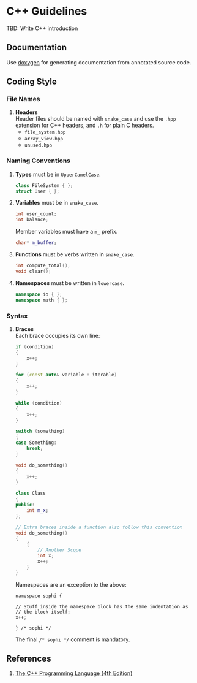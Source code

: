 # C++ Guidelines

TBD: Write C++ introduction

## Documentation

Use [doxygen](http://www.stack.nl/~dimitri/doxygen/) for generating documentation from annotated
source code.

## Coding Style

### File Names

1. **Headers**  
   Header files should be named with `snake_case` and use the `.hpp`
   extension for C++ headers, and `.h` for plain C headers.
   - `file_system.hpp`
   - `array_view.hpp`
   - `unused.hpp`

### Naming Conventions

1. **Types** must be in `UpperCamelCase`.
   ```cpp
   class FileSystem { };
   struct User { };
   ```
2. **Variables** must be in `snake_case`.
   ```cpp
   int user_count;
   int balance;
   ```
   Member variables must have a `m_` prefix.
   ```cpp
   char* m_buffer;
   ```
3. **Functions** must be verbs written in `snake_case`.
   ```cpp
   int compute_total();
   void clear();
   ```
4. **Namespaces** must be written in `lowercase`.
   ```cpp
   namespace io { };
   namespace math { };
   ```

### Syntax

1. **Braces**  
    Each brace occupies its own line:
    ```cpp
    if (condition)
    {
        x++;
    }

    for (const auto& variable : iterable)
    {
        x++;
    }

    while (condition)
    {
        x++;
    }

    switch (something)
    {
    case Something:
        break;
    }

    void do_something()
    {
        x++;
    }

    class Class
    {
    public:
        int m_x;
    };

    // Extra braces inside a function also follow this convention
    void do_something()
    {
        {
            // Another Scope
            int x;
            x++;
        }
    }
    ```

    Namespaces are an exception to the above:

    ``` {.sourceCode .c++}
    namespace sophi {

    // Stuff inside the namespace block has the same indentation as
    // the block itself;
    x++;

    } /* sophi */
    ```

    The final `/* sophi */` comment is mandatory.

## References

1. [The C++ Programming Language (4th Edition)](http://www.stroustrup.com/4th.html)